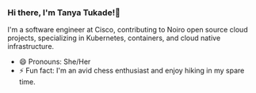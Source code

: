 ### Hi there, I'm Tanya Tukade!👋
I'm a software engineer at Cisco, contributing to Noiro open source cloud projects, specializing in Kubernetes, containers, and cloud native infrastructure. 

- 😄 Pronouns: She/Her
- ⚡ Fun fact: I'm an avid chess enthusiast and enjoy hiking in my spare time.

<!--
**tanyatukade/tanyatukade** is a ✨ _special_ ✨ repository because its `README.md` (this file) appears on your GitHub profile.

Here are some ideas to get you started:

- 🔭 I’m currently working on ...
- 🌱 I’m currently learning ...
- 👯 I’m looking to collaborate on ...
- 🤔 I’m looking for help with ...
- 💬 Ask me about ...
- 📫 How to reach me: ...
- 😄 Pronouns: ...
- ⚡ Fun fact: ...
-->
